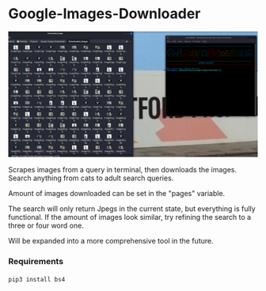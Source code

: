 # Google-Images-Downloader

![Alt text](assets/gimage.png "G-Image Scraper")

Scrapes images from a query in terminal, then downloads the images. Search anything from cats to adult search queries.

Amount of images downloaded can be set in the "pages" variable. 

The search will only return Jpegs in the current state, but everything is fully functional. If the amount of images look similar, try refining the search to a three or four word one.

Will be expanded into a more comprehensive tool in the future.

### Requirements ###

```pip3 install bs4```
